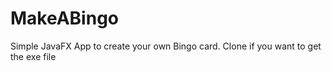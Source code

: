 # MakeABingo

Simple JavaFX App to create your own Bingo card.
Clone if you want to get the exe file
